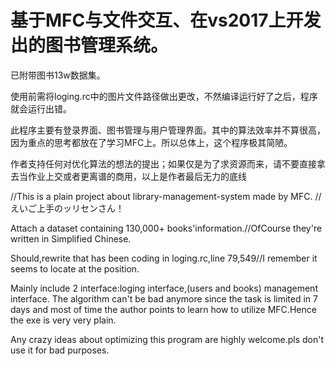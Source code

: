 # 基于MFC与<txt>文件交互、在vs2017上开发出的图书管理系统。
  
  已附带图书13w数据集。
  
  使用前需将loging.rc中的图片文件路径做出更改，不然编译运行好了之后，程序就会运行出错。
  
  此程序主要有登录界面、图书管理与用户管理界面。其中的算法效率并不算很高，因为重点的思考都放在了学习MFC上。所以总体上，这个程序极其简陋。
  
  作者支持任何对优化算法的想法的提出；如果仅是为了求资源而来，请不要直接拿去当作业上交或者更离谱的商用，以上是作者最后无力的底线
  
 //This is a plain project about library-management-system made by MFC.
 //えいご上手のッリセンさん！
  
  Attach a dataset containing 130,000+ books'information.//OfCourse they're written in Simplified Chinese.
  
  Should,rewrite <the root of the img file> that has been coding in loging.rc,line 79,549//I remember it seems to locate at the position.
  
  Mainly include 2 interface:loging interface,(users and books) management interface. The algorithm can't be bad anymore since the task is limited in 7 days and most of time the     author points to learn how to utilize MFC.Hence the exe is very very plain.
  
  Any crazy ideas about optimizing this program are highly welcome.pls don't use it for bad purposes.
  
  
  
